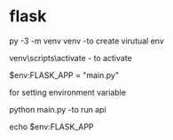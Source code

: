 # flask
py -3 -m venv venv -to create virutual env

 venv\scripts\activate - to activate

$env:FLASK_APP = "main.py"

for setting environment variable

python main.py -to run api


echo $env:FLASK_APP


